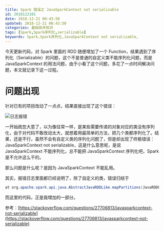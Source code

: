 ```yaml
---
title: Spark 错误之 JavaSparkContext not serializable
id: 2018122101
date: 2018-12-21 00:43:50
updated: 2018-12-21 00:43:50
categories: 基础技术知识
tags: [Spark,Spark序列化,serializable]
keywords: Spark,Spark序列化,JavaSparkContext not serializable,
---
```



今天更新代码，对 Spark 里面的 RDD 随便增加了一个 Function，结果遇到了序列化（Serializable）的问题，这个不是普通的自定义类不能序列化问题，而是 JavaSparkContext 的用法问题，由于小看了这个问题，多花了一点时间解决问题，本文就记录下这一过程。


<!-- more -->


# 问题出现


针对已有的项目改动了一点点，结果直接出现了这个错误：

![日志报错](https://ws1.sinaimg.cn/large/b7f2e3a3gy1fydoetmx57j21gx0hjgph.jpg "日志报错")

一开始疏忽大意了，以为像往常一样，是某些需要传递的对象对应的类没有序列化，由于对代码不敢改动太大，就想着用最简单的方法，把几个类都序列化了。结果，还是不行，虽然不会有自定义类的序列化问题了，但是却出现了终极错误：JavaSparkContext not serializable，这是什么意思呢，是说 JavaSparkContext 不能序列化，总不能把 JavaSparkContext 序列化吧，Spark 是不允许这么干的。

那么问题是什么呢？是因为 JavaSparkContext 不能乱用。

其实，报错日志里面都已经说明了，除了自定义的类，错误归结于
```java
at org.apache.spark.api.java.AbstractJavaRDDLike.mapPartitions(JavaRDDLike.scala:46)
```
而这里的代码，正是我增加的一部分。

参考：[https://stackoverflow.com/questions/27706813/javasparkcontext-not-serializable](https://stackoverflow.com/questions/27706813/javasparkcontext-not-serializable)
